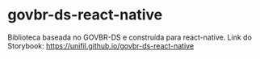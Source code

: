 # govbr-ds-react-native
Biblioteca baseada no GOVBR-DS e construída para react-native.
Link do Storybook: https://unifil.github.io/govbr-ds-react-native
